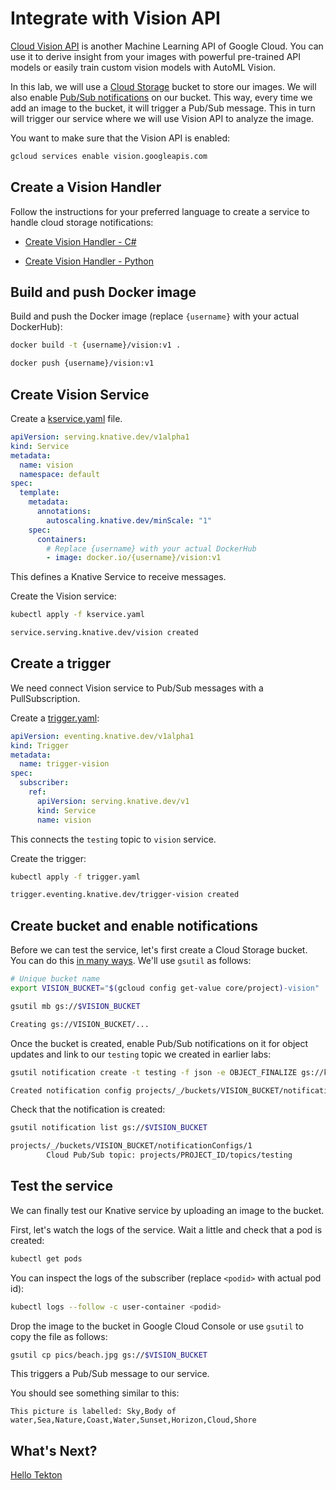 # Integrate with Vision API

[Cloud Vision API](https://cloud.google.com/vision/docs) is another Machine Learning API of Google Cloud. You can use it to derive insight from your images with powerful pre-trained API models or easily train custom vision models with AutoML Vision.

In this lab, we will use a [Cloud Storage](https://cloud.google.com/storage/docs/) bucket to store our images. We will also enable [Pub/Sub notifications](https://cloud.google.com/storage/docs/pubsub-notifications) on our bucket. This way, every time we add an image to the bucket, it will trigger a Pub/Sub message. This in turn will trigger our service where we will use Vision API to analyze the image.

You want to make sure that the Vision API is enabled:

```bash
gcloud services enable vision.googleapis.com
```

## Create a Vision Handler

Follow the instructions for your preferred language to create a service to handle cloud storage notifications:

* [Create Vision Handler - C#](visioneventing-csharp.md)

* [Create Vision Handler - Python](visioneventing-python.md)

## Build and push Docker image

Build and push the Docker image (replace `{username}` with your actual DockerHub):

```bash
docker build -t {username}/vision:v1 .

docker push {username}/vision:v1
```

## Create Vision Service

Create a [kservice.yaml](../eventing/vision/kservice.yaml) file.

```yaml
apiVersion: serving.knative.dev/v1alpha1
kind: Service
metadata:
  name: vision
  namespace: default
spec:
  template:
    metadata:
      annotations:
        autoscaling.knative.dev/minScale: "1"
    spec:
      containers:
        # Replace {username} with your actual DockerHub
        - image: docker.io/{username}/vision:v1
```

This defines a Knative Service to receive messages. 

Create the Vision service:

```bash
kubectl apply -f kservice.yaml

service.serving.knative.dev/vision created
```

## Create a trigger

We need connect Vision service to Pub/Sub messages with a PullSubscription. 

Create a [trigger.yaml](../eventing/vision/trigger.yaml):

```yaml
apiVersion: eventing.knative.dev/v1alpha1
kind: Trigger
metadata:
  name: trigger-vision
spec:
  subscriber:
    ref:
      apiVersion: serving.knative.dev/v1
      kind: Service
      name: vision
```
This connects the `testing` topic to `vision` service. 

Create the trigger:

```bash
kubectl apply -f trigger.yaml

trigger.eventing.knative.dev/trigger-vision created
```

## Create bucket and enable notifications

Before we can test the service, let's first create a Cloud Storage bucket. You can do this [in many ways](https://cloud.google.com/storage/docs/creating-buckets). We'll use `gsutil` as follows:

```bash
# Unique bucket name
export VISION_BUCKET="$(gcloud config get-value core/project)-vision"

gsutil mb gs://$VISION_BUCKET

Creating gs://VISION_BUCKET/...
```

Once the bucket is created, enable Pub/Sub notifications on it for object updates and link to our `testing` topic we created in earlier labs:

```bash
gsutil notification create -t testing -f json -e OBJECT_FINALIZE gs://knative-bucket

Created notification config projects/_/buckets/VISION_BUCKET/notificationConfigs/1
```

Check that the notification is created:

```bash
gsutil notification list gs://$VISION_BUCKET

projects/_/buckets/VISION_BUCKET/notificationConfigs/1
        Cloud Pub/Sub topic: projects/PROJECT_ID/topics/testing
```

## Test the service

We can finally test our Knative service by uploading an image to the bucket.

First, let's watch the logs of the service. Wait a little and check that a pod is created:

```bash
kubectl get pods
```

You can inspect the logs of the subscriber (replace `<podid>` with actual pod id):

```bash
kubectl logs --follow -c user-container <podid>
```

Drop the image to the bucket in Google Cloud Console or use `gsutil` to copy the file as follows:

```bash
gsutil cp pics/beach.jpg gs://$VISION_BUCKET
```

This triggers a Pub/Sub message to our service.

You should see something similar to this:

```text
This picture is labelled: Sky,Body of water,Sea,Nature,Coast,Water,Sunset,Horizon,Cloud,Shore
```

## What's Next?

[Hello Tekton](hellotekton.md)

